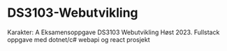 # DS3103-Webutvikling
Karakter: A
Eksamensoppgave DS3103 Webutvikling Høst 2023. Fullstack oppgave med dotnet/c# webapi og react prosjekt 
